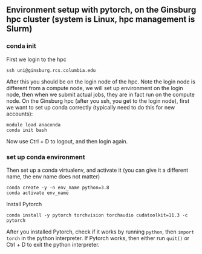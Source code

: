 ## Environment setup with pytorch, on the Ginsburg hpc cluster (system is Linux, hpc management is Slurm)
### conda init
First we login to the hpc
```
ssh uni@ginsburg.rcs.columbia.edu
```
After this you should be on the login node of the hpc. Note the login node is different from a compute node, we will set up environment on the login node, then when we submit actual jobs, they are in fact run on the compute node. 
On the Ginsburg hpc (after you ssh, you get to the login node), first we want to set up conda correctly (typically need to do this for new accounts):
```
module load anaconda
conda init bash
```
Now use Ctrl + D to logout, and then login again.
### set up conda environment
Then set up a conda virtualenv, and activate it (you can give it a different name, the env name does not matter)
```
conda create -y -n env_name python=3.8
conda activate env_name
```
Install Pytorch
```
conda install -y pytorch torchvision torchaudio cudatoolkit=11.3 -c pytorch
```
After you installed Pytorch, check if it works by running `python`, then `import torch` in the python interpreter. 
If Pytorch works, then either run `quit()` or Ctrl + D to exit the python interpreter. 
